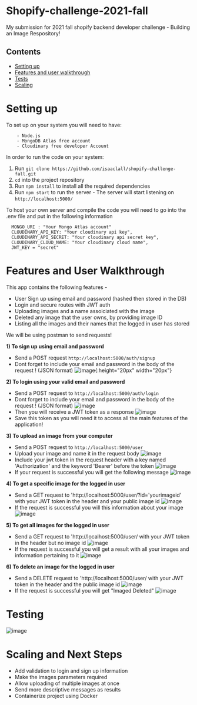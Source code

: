 # Shopify-challenge-2021-fall
My submission for 2021 fall shopify backend developer challenge - Building an Image Respository!


## Contents
  - [Setting up](#setting-up)
  - [Features and user walkthrough](#Features-and-User-Walkthrough)
  - [Tests](#testing)
  - [Scaling](#next-steps)


# Setting up

To set up on your system you will need to have:

```
    - Node.js
    - MongoDB Atlas free account
    - Cloudinary free developer Account
```

In order to run the code on your system: 
1. Run `git clone https://github.com/isaaclall/shopify-challenge-fall.git`  
2. `cd` into the project repository  
3. Run `npm install` to install all the required dependencies
4. Run `npm start` to run the server - The server will start listening on `http://localhost:5000/`

To host your own server and compile the code you will need to go into the .env file and put in the following information

```
  MONGO_URI : "Your Mongo Atlas account"
  CLOUDINARY_API_KEY: "Your cloudinary api key",
  CLOUDINARY_API_SECRET: "Your cloudinary api secret key",
  CLOUDINARY_CLOUD_NAME: "Your cloudinary cloud name",
  JWT_KEY = "secret"

```

# Features and User Walkthrough

This app contains the following features -  
- User Sign up using email and password (hashed then stored in the DB)
- Login and secure routes with JWT auth
- Uploading images and a name assoiciated with the image
- Deleted any image that the user owns, by providing image ID
- Listing all the images and their names that the logged in user has stored

We will be using postman to send requests!


**1) To sign up using email and password**

- Send a POST request `http://localhost:5000/auth/signup`
- Dont forget to include your email and password in the body of the request ! (JSON format)
![image](https://user-images.githubusercontent.com/66037084/116791202-b097a580-aa86-11eb-8f84-7ef174b71175.png){:height="20px" width="20px"}

**2) To login using your valid email and password**

- Send a POST request to `http://localhost:5000/auth/login`
- Dont forget to include your email and password in the body of the request ! (JSON format)
![image](https://user-images.githubusercontent.com/66037084/116791407-1a647f00-aa88-11eb-8edc-8374acbcd303.png)
- Then you will receive a JWT token as a response 
![image](https://user-images.githubusercontent.com/66037084/116791432-539cef00-aa88-11eb-98e0-d90d00c8cda7.png)
- Save this token as you will need it to access all the main features of the application!

**3) To upload an image from your computer**

- Send a POST request to `http://localhost:5000/user`
- Upload your image and name it in the request body
![image](https://user-images.githubusercontent.com/66037084/116791647-c9ee2100-aa89-11eb-9891-bc5507a372f7.png)
- Include your jwt token in the request header with a key named 'Authorization' and the keyword 'Bearer' before the token
![image](https://user-images.githubusercontent.com/66037084/116791659-edb16700-aa89-11eb-939e-fa6399518da3.png)
- If your request is successful you will get the following message
![image](https://user-images.githubusercontent.com/66037084/116791743-631d3780-aa8a-11eb-8944-288a61359338.png)

**4) To get a specific image for the logged in user**
- Send a GET request to 'http://localhost:5000/user/?id='yourimageid' with your JWT token in the header and your public image id 
![image](https://user-images.githubusercontent.com/66037084/116793170-0e31ef00-aa93-11eb-8b06-8b8c24e02a72.png)
- If the request is successful you will this information about your image
![image](https://user-images.githubusercontent.com/66037084/116793227-826c9280-aa93-11eb-87bb-06c21f8f5be9.png)

**5) To get all images for the logged in user**
- Send a GET request to 'http://localhost:5000/user/ with your JWT token in the header but no image id
![image](https://user-images.githubusercontent.com/66037084/116793295-f9099000-aa93-11eb-911d-0f3537d78e68.png)
- If the request is successful you will get a result with all your images and information pertaining to it
![image](https://user-images.githubusercontent.com/66037084/116793341-44bc3980-aa94-11eb-9132-a3d795e8320d.png)

**6) To delete an image for the logged in user**
- Send a DELETE request to 'http://localhost:5000/user/ with your JWT token in the header and the public image id
![image](https://user-images.githubusercontent.com/66037084/116793543-5ce08880-aa95-11eb-8d58-812e137361b4.png)
- If the request is successful you will get "Imaged Deleted"
![image](https://user-images.githubusercontent.com/66037084/116793568-7c77b100-aa95-11eb-9bbb-2374c5cb4c12.png)



# Testing
![image](https://user-images.githubusercontent.com/66037084/117366927-76b40e00-ae8f-11eb-91a8-eba7e184b13e.png)












# Scaling and Next Steps
- Add validation to login and sign up information
- Make the images parameters required
- Allow uploading of multiple images at once
- Send more descriptive messages as results
- Containerize project using Docker
